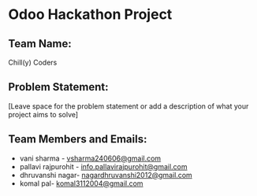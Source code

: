 # Odoo Hackathon Project

## Team Name:
Chill(y) Coders

## Problem Statement:
[Leave space for the problem statement or add a description of what your project aims to solve]

## Team Members and Emails:
- vani sharma - vsharma240606@gmail.com
- pallavi rajpurohit - info.pallavirajpurohit@gmail.com
- dhruvanshi nagar- nagardhruvanshi2012@gmail.com
- komal pal- komal3112004@gmail.com


